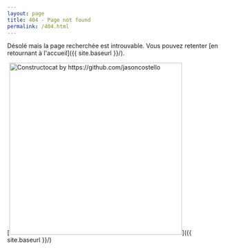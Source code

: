 ```yaml
---
layout: page
title: 404 - Page not found
permalink: /404.html
---
```


Désolé mais la page recherchée est introuvable. Vous pouvez retenter [en retournant à l'accueil]({{ site.baseurl }}/).

[<img src="{{ site.baseurl }}/assets/404.jpg" alt="Constructocat by https://github.com/jasoncostello" style="width: 400px;"/>]({{ site.baseurl }}/)
